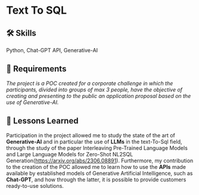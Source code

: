 # Text To SQL 

## 🛠 Skills
Python, Chat-GPT API, Generative-AI

## 📝 Requirements
*The project is a POC created for a corporate challenge in which the participants, divided into groups of max 3 people, have the objective of creating and presenting to the public an application proposal based on the use of Generative-AI.*

## 📖 Lessons Learned
Participation in the project allowed me to study the state of the art of **Generative-AI** and in particular the use of **LLMs** in the text-To-Sql field, through the study of the paper Interleaving Pre-Trained Language Models and Large Language Models for Zero-Shot NL2SQL Generation(https://arxiv.org/abs/2306.08891). Furthermore, my contribution to the creation of the POC allowed me to learn how to use the **APIs** made available by established models of Generative Artificial Intelligence, such as **Chat-GPT**, and how through the latter, it is possible to provide customers ready-to-use solutions.